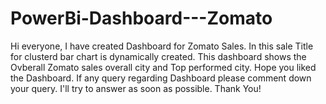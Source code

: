 # PowerBi-Dashboard---Zomato
Hi everyone,
I have created Dashboard for Zomato Sales. In this sale Title for clusterd bar chart is dynamically created. This dashboard shows the Ovberall Zomato sales overall city and Top performed city.
Hope you liked the Dashboard. If any query regarding Dashboard please comment down your query. I'll try to answer as soon as possible.
Thank You!

